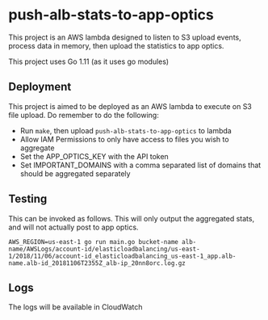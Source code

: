 # push-alb-stats-to-app-optics

This project is an AWS lambda designed to listen to S3 upload events, process data in memory, then upload the statistics to app optics.

This project uses Go 1.11 (as it uses go modules)

## Deployment

This project is aimed to be deployed as an AWS lambda to execute on S3 file upload. Do remember to do the following:
* Run `make`, then upload `push-alb-stats-to-app-optics` to lambda
* Allow IAM Permissions to only have access to files you wish to aggregate
* Set the APP_OPTICS_KEY with the API token
* Set IMPORTANT_DOMAINS with a comma separated list of domains that should be aggregated separately

## Testing

This can be invoked as follows. This will only output the aggregated stats, and will not actually post to app optics.

```shell
AWS_REGION=us-east-1 go run main.go bucket-name alb-name/AWSLogs/account-id/elasticloadbalancing/us-east-1/2018/11/06/account-id_elasticloadbalancing_us-east-1_app.alb-name.alb-id_20181106T2355Z_alb-ip_20nn8orc.log.gz
```

## Logs

The logs will be available in CloudWatch

